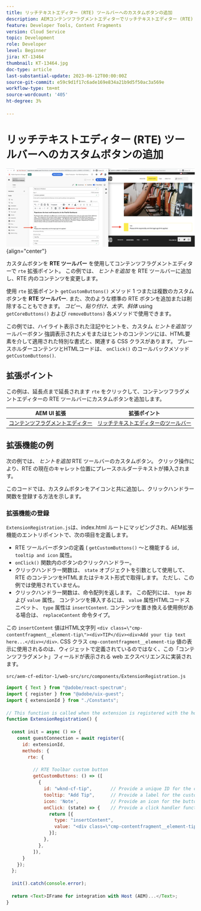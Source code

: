 ```yaml
---
title: リッチテキストエディター (RTE) ツールバーへのカスタムボタンの追加
description: AEMコンテンツフラグメントエディターでリッチテキストエディター (RTE) ツールバーにカスタムボタンを追加する方法を説明します。
feature: Developer Tools, Content Fragments
version: Cloud Service
topic: Development
role: Developer
level: Beginner
jira: KT-13464
thumbnail: KT-13464.jpg
doc-type: article
last-substantial-update: 2023-06-12T00:00:00Z
source-git-commit: e59c9d1f17c6ade169e834a21b9d5f50ac3a569e
workflow-type: tm+mt
source-wordcount: '405'
ht-degree: 3%

---
```



# リッチテキストエディター (RTE) ツールバーへのカスタムボタンの追加

![コンテンツフラグメントエディターのツールバー拡張の例](./assets/rte/rte-toolbar-hero.png){align="center"}

カスタムボタンを **RTE ツールバー** を使用してコンテンツフラグメントエディターで `rte` 拡張ポイント。 この例では、 _ヒントを追加_ を RTE ツールバーに追加し、RTE 内のコンテンツを変更します。

使用 `rte` 拡張ポイント `getCustomButtons()` メソッド 1 つまたは複数のカスタムボタンを **RTE ツールバー**. また、次のような標準の RTE ボタンを追加または削除することもできます。 _コピー、貼り付け、太字、斜体_ using `getCoreButtons()` および `removeButtons)` 各メソッドで使用できます。

この例では、ハイライト表示された注記やヒントを、カスタム _ヒントを追加_ ツールバーボタン 強調表示されたメモまたはヒントのコンテンツには、HTML要素を介して適用された特別な書式と、関連する CSS クラスがあります。 プレースホルダーコンテンツとHTMLコードは、 `onClick()` のコールバックメソッド `getCustomButtons()`.

## 拡張ポイント

この例は、延長点まで延長されます `rte` をクリックして、コンテンツフラグメントエディターの RTE ツールバーにカスタムボタンを追加します。

| AEM UI 拡張 | 拡張ポイント |
| ------------------------ | --------------------- | 
| [コンテンツフラグメントエディター](https://developer.adobe.com/uix/docs/services/aem-cf-editor/) | [リッチテキストエディターのツールバー](https://developer.adobe.com/uix/docs/services/aem-cf-editor/api/rte-toolbar/) |

## 拡張機能の例

次の例では、 _ヒントを追加_ RTE ツールバーのカスタムボタン。 クリック操作により、RTE の現在のキャレット位置にプレースホルダーテキストが挿入されます。

このコードでは、カスタムボタンをアイコンと共に追加し、クリックハンドラー関数を登録する方法を示します。

### 拡張機能の登録

`ExtensionRegistration.js`は、index.html ルートにマッピングされ、AEM拡張機能のエントリポイントで、次の項目を定義します。

+ RTE ツールバーボタンの定義 ( `getCustomButtons()` ～と機能する `id, tooltip and icon` 属性。
+ `onClick()` 関数内のボタンのクリックハンドラー。
+ クリックハンドラー関数は、 `state` オブジェクトを引数として使用して、RTE のコンテンツをHTMLまたはテキスト形式で取得します。 ただし、この例では使用されていません。
+ クリックハンドラー関数は、命令配列を返します。 この配列には、 `type` および `value` 属性。 コンテンツを挿入するには、 `value` 属性HTMLコードスニペット、 `type` 属性は `insertContent`. コンテンツを置き換える使用例がある場合は、 `replaceContent` 命令タイプ。

この `insertContent` 値はHTML文字列 `<div class=\"cmp-contentfragment__element-tip\"><div>TIP</div><div>Add your tip text here...</div></div>`. CSS クラス `cmp-contentfragment__element-tip` 値の表示に使用されるのは、ウィジェットで定義されているのではなく、この「コンテンツフラグメント」フィールドが表示される web エクスペリエンスに実装されます。


`src/aem-cf-editor-1/web-src/src/components/ExtensionRegistration.js`

```javascript
import { Text } from "@adobe/react-spectrum";
import { register } from "@adobe/uix-guest";
import { extensionId } from "./Constants";

// This function is called when the extension is registered with the host and runs in an iframe in the Content Fragment Editor browser window.
function ExtensionRegistration() {

  const init = async () => {
    const guestConnection = await register({
      id: extensionId,
      methods: {
        rte: {

          // RTE Toolbar custom button
          getCustomButtons: () => ([
            {
              id: "wknd-cf-tip",       // Provide a unique ID for the custom button
              tooltip: "Add Tip",      // Provide a label for the custom button
              icon: 'Note',            // Provide an icon for the button (see https://spectrum.adobe.com/page/icons/ for a list of available icons)
              onClick: (state) => {    // Provide a click handler function that returns the instructions array with type and value. This example inserts the HTML snippet for TIP content.
                return [{
                  type: "insertContent",
                  value: "<div class=\"cmp-contentfragment__element-tip\"><div>TIP</div><div>Add your tip text here...</div></div>"
                }];
              },
            },
          ]),
      }
    });
  };
  
  init().catch(console.error);

  return <Text>IFrame for integration with Host (AEM)...</Text>;
}
```
